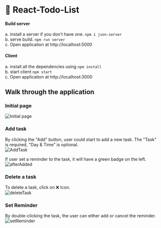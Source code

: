 # 📝 React-Todo-List

#### Build server

a. install a server if you don't have one. `npm i json-server`  
b. serve build. `npm run server`  
c. Open application at http://localhost:5000  

#### Client

a. install all the dependencies using `npm install`  
b. start client `npm start`  
c. Open application at http://localhost:3000

## Walk through the application

### Initial page

![Initial page](https://user-images.githubusercontent.com/47659990/148717029-48b82f43-8cdd-44c0-94c5-76007f70a873.png)

### Add task

By clicking the "Add" button, user could start to add a new task. The "Task" is required, "Day & Time" is optional.   
![AddTask](https://user-images.githubusercontent.com/47659990/148717190-091d9b33-e9fd-46b5-9ba2-cfaace69c8cb.png)

If user set a reminder to the task, it will have a green badge on the left.   
![afterAdded](https://user-images.githubusercontent.com/47659990/148717494-909aa732-5b12-464a-8c1d-933de069ece9.png)

### Delete a task

To delete a task, click on ❌ Icon.  
![deleteTask](https://user-images.githubusercontent.com/47659990/148718231-ef079b52-d340-4c38-879c-8c77df0cc6b7.png)

### Set Reminder

By double-clicking the task, the user can either add or cancel the reminder.  
![setReminder](https://user-images.githubusercontent.com/47659990/148718402-3991e7ac-e77e-45c9-b797-278219885b0d.png)
